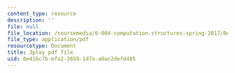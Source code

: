 ```yaml
---
content_type: resource
description: ''
file: null
file_location: /coursemedia/6-004-computation-structures-spring-2017/0e416c7befa226591d7aa0ac2defd485_m_G3z-C1C2g.pdf
file_type: application/pdf
resourcetype: Document
title: 3play pdf file
uid: 0e416c7b-efa2-2659-1d7a-a0ac2defd485
---
```

